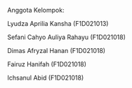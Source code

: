 Anggota Kelompok:

Lyudza Aprilia Kansha		(F1D021013)

Sefani Cahyo Auliya Rahayu	(F1D021018)

Dimas Afryzal Hanan		(F1D021018)

Fairuz Hanifah			(F1D021018)

Ichsanul Abid			(F1D021018)
